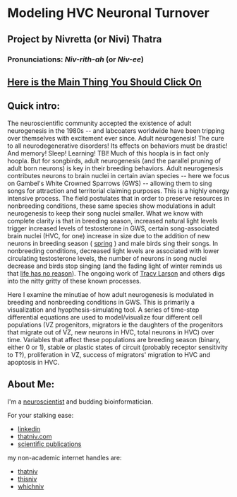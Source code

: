 # Modeling HVC Neuronal Turnover

## Project by Nivretta (or Nivi) Thatra
### Pronunciations: *Niv-rith-ah* (or *Niv-ee*) 

## [Here is the Main Thing You Should Click On](https://github.com/nivretta/HVC-Neuronal-Turnover/blob/master/HVC_model.md) 

## Quick intro:

The neuroscientific community accepted the existence of adult neurogenesis in the 1980s -- and labcoaters worldwide have been tripping over themselves with excitement ever since. Adult neurogenesis! The cure to all neurodegenerative disorders! Its effects on behaviors must be drastic! And memory! Sleep! Learning! TBI! Much of this hoopla is in fact only hoopla. 
But for songbirds, adult neurogenesis (and the parallel pruning of adult born neurons) is key in their breeding behaviors. Adult neurogenesis contributes neurons to brain nuclei in certain avian species -- here we focus on Gambel's White Crowned Sparrows (GWS) -- allowing them to sing songs for attraction and territorial claiming purposes. This is a highly energy intensive process. The field postulates that in order to preserve resources in nonbreeding conditions, these same species show modulations in adult neurogenesis to keep their song nuclei smaller. 
What we know with complete clarity is that in breeding season, increased natural light levels trigger increased levels of testosterone in GWS, certain song-associated brain nuclei (HVC, for one) increase in size due to the addition of new neurons in breeding season ( [spring](https://www.youtube.com/watch?v=0t9OV9xs6hQ) ) and male birds sing their songs. In nonbreeding conditions, decreased light levels are associated with lower circulating testosterone levels, the number of neurons in song nuclei decrease and birds stop singing (and the fading light of winter reminds us that [life has no reason](https://genius.com/Vashti-bunyan-winter-is-blue-lyrics)). The ongoing work of [Tracy Larson](http://www.people.virginia.edu/~tal8d/) and others digs into the nitty gritty of these known processes.

Here I examine the minutiae of how adult neurogenesis is modulated in breeding and nonbreeding conditions in GWS. This is primarily a visualization and hyopthesis-simulating tool. 
A series of time-step differential equations are used to model/visualize four different cell populations (VZ progenitors, migrators ie the daughters of the progenitors that migrate out of VZ, new neurons in HVC, total neurons in HVC) over time. Variables that affect these populations are breeding season (binary, either 0 or 1), stable or plastic states of circuit (probably receptor sensitivity to T?), proliferation in VZ, success of migrators' migration to HVC and apoptosis in HVC.




## About Me:

I'm a [neuroscientist](http://neurotree.org/beta/tree.php?pid=62103) and budding bioinformatician. 

For your stalking ease:
- [linkedin](https://ca.linkedin.com/in/nivretta-thatra-20103b43)
- [thatniv.com](thatniv.com)
- [scientific publications](https://www.ncbi.nlm.nih.gov/pubmed/?term=Thatra%20NM)

my non-academic internet handles are: 

- [thatniv](https://twitter.com/thatniv)
- [thisniv](http://www.last.fm/user/thisniv)
- [whichniv](https://www.instagram.com/whichniv/)
